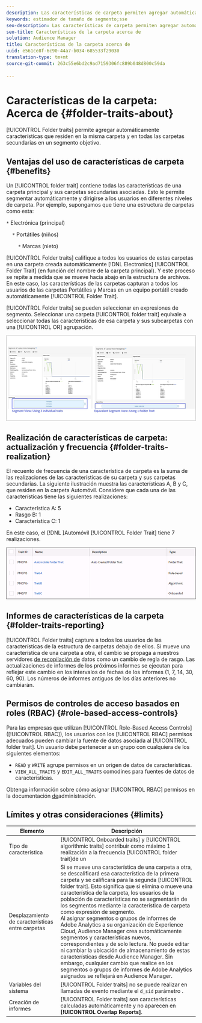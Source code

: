 ```yaml
---
description: Las características de carpeta permiten agregar automáticamente características que residen en la misma carpeta y en todas las carpetas secundarias en un segmento objetivo.
keywords: estimador de tamaño de segmento;sse
seo-description: Las características de carpeta permiten agregar automáticamente características que residen en la misma carpeta y en todas las carpetas secundarias en un segmento objetivo.
seo-title: Características de la carpeta acerca de
solution: Audience Manager
title: Características de la carpeta acerca de
uuid: e561ce8f-6c90-44a7-b034-685533f29030
translation-type: tm+mt
source-git-commit: 263c55e6bd2c9ad7159306fc889b048d800c59da

---
```



# Características de la carpeta: Acerca de {#folder-traits-about}

[!UICONTROL Folder traits] permite agregar automáticamente características que residen en la misma carpeta y en todas las carpetas secundarias en un segmento objetivo.

## Ventajas del uso de características de carpeta {#benefits}

Un [!UICONTROL folder trait] contiene todas las características de una carpeta principal y sus carpetas secundarias asociadas. Esto le permite segmentar automáticamente y dirigirse a los usuarios en diferentes niveles de carpeta. Por ejemplo, supongamos que tiene una estructura de carpetas como esta:

`*` Electrónica (principal)

    `*` Portátiles (niños)

        `*` Marcas (nieto)

[!UICONTROL Folder traits] califique a todos los usuarios de estas carpetas en una carpeta creada automáticamente [!DNL Electronics] [!UICONTROL Folder Trait] (en función del nombre de la carpeta principal). Y este proceso se repite a medida que se mueve hacia abajo en la estructura de archivos. En este caso, las características de las carpetas capturan a todos los usuarios de las carpetas Portátiles y Marcas en un equipo portátil creado automáticamente [!UICONTROL Folder Trait].

[!UICONTROL Folder traits] se pueden seleccionar en expresiones de segmento. Seleccionar una carpeta [!UICONTROL folder trait] equivale a seleccionar todas las características de esa carpeta y sus subcarpetas con una [!UICONTROL OR] agrupación.

![](assets/folder-traits-compare-border.jpg)

## Realización de características de carpeta: actualización y frecuencia {#folder-traits-realization}

El recuento de frecuencia de una característica de carpeta es la suma de las realizaciones de las características de su carpeta y sus carpetas secundarias. La siguiente ilustración muestra las características A, B y C, que residen en la carpeta Automóvil. Considere que cada una de las características tiene las siguientes realizaciones:

* Característica A: 5
* Rasgo B: 1
* Característica C: 1

En este caso, el [!DNL ]Automóvil [!UICONTROL Folder Trait] tiene 7 realizaciones.

![](assets/folder_traits_rollup_border.png)

## Informes de características de la carpeta {#folder-traits-reporting}

[!UICONTROL Folder traits] capture a todos los usuarios de las características de la estructura de carpetas debajo de ellos. Si mueve una característica de una carpeta a otra, el cambio se propaga a nuestros servidores [de recopilación de](../../reference/system-components/components-data-collection.md) datos como un cambio de regla de rasgo. Las actualizaciones de informes de los próximos informes se ejecutan para reflejar este cambio en los intervalos de fechas de los informes (1, 7, 14, 30, 60, 90). Los números de informes antiguos de los días anteriores no cambiarán.

## Permisos de controles de acceso basados en roles (RBAC) {#role-based-access-controls}

Para las empresas que utilizan [!UICONTROL Role-Based Access Controls] ([!UICONTROL RBAC]), los usuarios con los [!UICONTROL RBAC] permisos adecuados pueden cambiar la fuente de datos asociada al [!UICONTROL folder trait]. Un usuario debe pertenecer a un grupo con cualquiera de los siguientes elementos:

* `READ` y `WRITE` agrupe permisos en un origen de datos de características.
* `VIEW_ALL_TRAITS` y `EDIT_ALL_TRAITS` comodines para fuentes de datos de características.

Obtenga información sobre cómo asignar [!UICONTROL RBAC] permisos en la documentación [de](../../features/administration/administration-overview.md#create-group)administración.

## Límites y otras consideraciones {#limits}

| Elemento | Descripción |
|---|---|
| Tipo de característica | [!UICONTROL Onboarded traits] y [!UICONTROL algorithmic traits] contribuir como máximo 1 realización a la frecuencia [!UICONTROL folder trait]de un |
| Desplazamiento de características entre carpetas | Si se mueve una característica de una carpeta a otra, se descalificará esa característica de la primera carpeta y se calificará para la segunda [!UICONTROL folder trait]. Esto significa que si elimina o mueve una característica de la carpeta, los usuarios de la población de características no se segmentarán de los segmentos mediante la característica de carpeta como expresión de segmento. <br> Al asignar segmentos o grupos de informes de Adobe Analytics a su organización de Experience Cloud, Audience Manager crea automáticamente segmentos y características nuevos, correspondientes y de solo lectura. No puede editar ni cambiar la ubicación de almacenamiento de estas características desde Audience Manager. Sin embargo, cualquier cambio que realice en los segmentos o grupos de informes de Adobe Analytics asignados se reflejará en Audience Manager. |
| Variables del sistema | [!UICONTROL Folder traits] no se puede realizar en llamadas de evento mediante el `d_sid` parámetro . |
| Creación de informes | [!UICONTROL Folder traits] son características calculadas automáticamente y no aparecen en **[!UICONTROL Overlap Reports]**. |